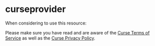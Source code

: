 # curseprovider

When considering to use this resource:

Please make sure you have read and are aware of the [Curse Terms of Service](https://www.curse.com/terms) as well as the [Curse Privacy Policy](https://www.curse.com/privacy).
